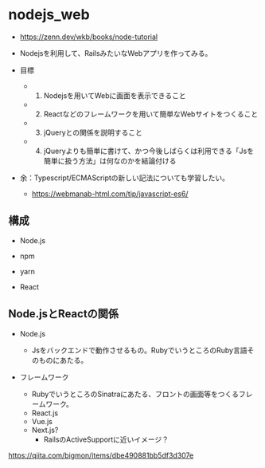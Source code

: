 # nodejs_web

- https://zenn.dev/wkb/books/node-tutorial

- Nodejsを利用して、RailsみたいなWebアプリを作ってみる。

- 目標
  - 1. Nodejsを用いてWebに画面を表示できること
  - 2. Reactなどのフレームワークを用いて簡単なWebサイトをつくること
  - 3. jQueryとの関係を説明すること
  - 4. jQueryよりも簡単に書けて、かつ今後しばらくは利用できる「Jsを簡単に扱う方法」は何なのかを結論付ける


- 余：Typescript/ECMAScriptの新しい記法についても学習したい。
   - https://webmanab-html.com/tip/javascript-es6/

## 構成

- Node.js
- npm
- yarn


- React



## Node.jsとReactの関係

- Node.js
  - Jsをバックエンドで動作させるもの。RubyでいうところのRuby言語そのものにあたる。

- フレームワーク
  - RubyでいうところのSinatraにあたる、フロントの画面等をつくるフレームワーク。
  - React.js
  - Vue.js
  - Next.js?
    - RailsのActiveSupportに近いイメージ？

https://qiita.com/bigmon/items/dbe490881bb5df3d307e

